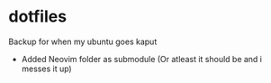 # dotfiles
Backup for when my ubuntu goes kaput

- Added Neovim folder as submodule (Or atleast it should be and i messes it up)

